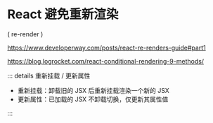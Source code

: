 # React 避免重新渲染

( re-render )

https://www.developerway.com/posts/react-re-renders-guide#part1

https://blog.logrocket.com/react-conditional-rendering-9-methods/

::: details 重新挂载 / 更新属性

- 重新挂载：卸载旧的 JSX 后重新挂载渲染一个新的 JSX
- 更新属性：已加载的 JSX 不卸载切换，仅更新其属性值

:::
